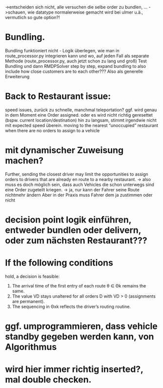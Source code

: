 ->entscheiden sich nicht, alle versuchen die selbe order zu bundlen, ...
->schauen, wie datatype normalerweise gemacht wird bei ulmer u.ä., vermutlich so gute option?!

# Bundling.
Bundling funktioniert nicht - Logik überlegen, wie man in route_processor.py
integrieren kann und wo, auf jeden Fall als separate Methode (route_processor.py, auch jetzt schon zu lang und groß)
Test Bundling und dann RMDPSolver step by step,
expand bundling to also include how close customers are to each other??? Also als generelle Erweiterung

# Back to Restaurant issue: 
speed issues, zurück zu schnelle, manchmal teleportation?
ggf. wird genau in dem Moment eine Order assigned. oder es wird nicht richtig geresettet (bspw. current location/destination)
hin zu langsam, stimmt irgendwie nicht mit expected speed überein.
moving to the nearest “unoccupied” restaurant
when there are no orders to assign to a vehicle


# mit dynamischer Zuweisung machen?
Further, sending the closest driver may limit the opportunities to assign orders to drivers that are already en route to a
nearby restaurant.
-> also muss es doch möglich sein, dass auch Vehicles die schon unterwegs sind eine Order zugeteilt kriegen.
-> ja, nur kann der Fahrer seine Route nichtmehr ändern
Aber in der Praxis muss Fahrer dem ja zustimmen oder nicht


# decision point logik einführen, entweder bundlen oder delivern, oder zum nächsten Restaurant???
# If the following conditions
hold, a decision is feasible:
1. The arrival time of the first entry of each route
θ ∈ Θk remains the same.
2. The value VD stays unaltered for all orders D
with VD > 0 (assignments are permanent).
3. The sequencing in Θxk
reflects the driver’s routing routine.


# ggf. umprogrammieren, dass vehicle standby gegeben werden kann, von Algorithmus
# wird hier immer richtig inserted?, mal double checken.
